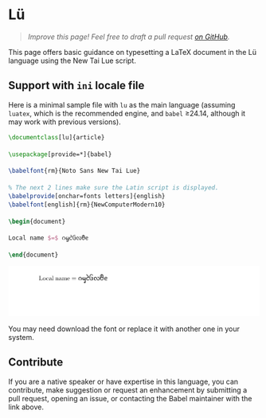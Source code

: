 # Lü

<blockquote>
  <p><em>Improve this page! Feel free to draft a pull request <a href="https://github.com/latex3/babel/tree/docs/docs">on GitHub</a>.</em></p>
</blockquote>

This page offers basic guidance on typesetting a LaTeX document in the
Lü language using the New Tai Lue script.

## Support with `ini` locale file

Here is a minimal sample file with `lu` as the main language
(assuming `luatex`, which is the recommended engine, and `babel` ≥24.14,
although it may work with previous versions).

```tex
\documentclass[lu]{article}

\usepackage[provide=*]{babel}

\babelfont{rm}{Noto Sans New Tai Lue}

% The next 2 lines make sure the Latin script is displayed.
\babelprovide[onchar=fonts letters]{english}
\babelfont[english]{rm}{NewComputerModern10}

\begin{document}

Local name $=$ ᦅᧄᦺᦑᦟᦹᧉ

\end{document}
```

![](../media/locale-lu.png)

You may need download the font or replace it with another one in your
system.

## Contribute

If you are a native speaker or have expertise in this language, you can
contribute, make suggestion or request an enhancement by submitting a
pull request, opening an issue, or contacting the Babel maintainer with
the link above.